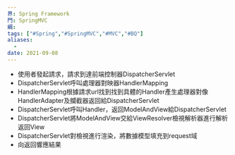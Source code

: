 ```yaml
---
界: Spring Framework
門: SpringMVC
綱: 
tags: ["#Spring","#SpringMVC","#MVC","#BQ"]
aliases:
  - 
date: 2021-09-08
---
```


-   使用者發起請求，請求到達前端控制器DispatcherServlet
-   DispatcherServlet呼叫處理器對映器HandlerMapping
-   HandlerMapping根據請求url找到找到具體的Handler產生處理器對像HandlerAdapter及攔截器返回給DispatcherServlet
-   DispatcherServlet呼叫Handler，返回ModelAndView給DispatcherServlet
-   DispatcherServlet將ModelAndView交給ViewResolver檢視解析器進行解析返回View
-   DispatcherServlet對檢視進行渲染，將數據模型填充到request域
-   向返回響應結果